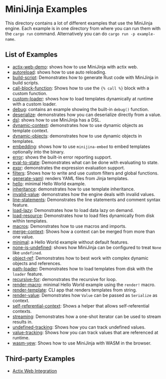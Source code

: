 # MiniJinja Examples

This directory contains a lot of different examples that use the MiniJinja
engine.  Each example is in one directory from where you can run them with
the `cargo run` command.  Alternatively you can do `cargo run -p example-name`.

## List of Examples

* [actix-web-demo](actix-web-demo): shows how to use MiniJinja with actix web.
* [autoreload](autoreload): shows how to use auto reloading.
* [build-script](build-script): Demonstrates how to generate Rust code with MiniJinja in build scripts.
* [call-block-function](call-block-function): Shows how to use the `{% call %}` block with a custom function.
* [custom-loader](custom-loader): shows how to load templates dynamically at runtime with a custom loader.
* [debug](debug): contains an example showing the built-in `debug()` function.
* [deserialize](deserialize): demonstrates how you can deserialize directly from a value.
* [dsl](dsl): shows how to use MiniJinja has a DSL.
* [dynamic-context](dynamic-context): demonstrates how to use dynamic objects as template context.
* [dynamic-objects](dynamic-objects): demonstrates how to use dynamic objects in templates.
* [embedding](embedding): shows how to use `minijina-embed` to embed templates optionally into the binary.
* [error](error): shows the built-in error reporting support.
* [eval-to-state](eval-to-state): Demonstrates what can be done with evaluating to state.
* [expr](expr): demonstrates the expression evaluation support.
* [filters](filters): Shows how to write and use custom filters and global functions.
* [generate-yaml](generate-yaml): renders YAML files from Jinja templates.
* [hello](hello): minimal Hello World example.
* [inheritance](inheritance): demonstrates how to use template inheritance.
* [invalid-value](invalid-value): demonstrates how the engine deals with invalid values.
* [line-statements](line-statements): Demonstrates the line statements and comment syntax feature.
* [load-lazy](load-lazy): Demonstrates how to load data lazy on demand.
* [load-resource](load-resource): Demonstrates how to load files dynamically from disk within templates.
* [macros](macros): Demonstrates how to use macros and imports.
* [merge-context](merge-context): Shows how a context can be merged from more than one value.
* [minimal](minimal): a Hello World example without default features.
* [none-is-undefined](none-is-undefined): shows how MiniJinja can be configured to treat `None` like `undefined`.
* [object-ref](object-ref): Demonstrates how to best work with complex dynamic objects and references.
* [path-loader](path-loader): Demonstrates how to load templates from disk with the `loader` feature.
* [recursive-for](recursive-for): demonstrates the recursive for loop.
* [render-macro](render-macro): minimal Hello World example using the `render!` macro.
* [render-template](render-template): CLI app that renders templates from string.
* [render-value](render-value): Demonstrates how `Value` can be passed as `Serialize` as context.
* [self-referential-context](self-referential-context): Shows a helper that allows self-referential contexts.
* [streaming](streaming): Demonstrates how a one-shot iterator can be used to stream results in.
* [undefined-tracking](undefined-tracking): Shows how you can track undefined values.
* [value-tracking](value-tracking): Shows how you can track values that are referenced at runtime.
* [wasm-yew](wasm-yew): Shows how to use MiniJinja with WASM in the browser.

## Third-party Examples

* [Actix Web Integration](https://github.com/actix/examples/blob/master/templating/minijinja)
